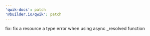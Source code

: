 ```yaml
---
'qwik-docs': patch
'@builder.io/qwik': patch
---
```


fix: fix a resource a type error when using async _resolved function
